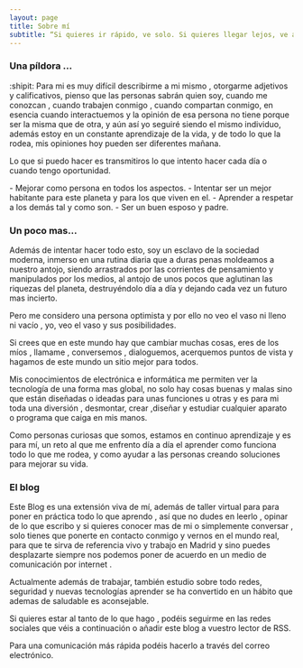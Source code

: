 ```yaml
---
layout: page
title: Sobre mí
subtitle: “Si quieres ir rápido, ve solo. Si quieres llegar lejos, ve acompañado”
---
```





### Una píldora ...

:shipit:
Para mi es muy difícil describirme a mi mismo , otorgarme adjetivos y calificativos, pienso que las personas sabrán quien soy, cuando me conozcan , cuando trabajen conmigo , cuando compartan conmigo, en esencia cuando interactuemos y la opinión de esa persona no tiene porque ser la misma que de otra, y aún así yo seguiré siendo el mismo individuo, además estoy en un constante aprendizaje de la vida, y de todo lo que la rodea, mis opiniones hoy pueden ser diferentes mañana.

Lo que si puedo hacer es transmitiros lo que intento hacer cada día o cuando tengo oportunidad.

<i class="fa fa-spinner fa-pulse fa-2x fa-fw"></i> - Mejorar como persona en todos los aspectos.
<i class="fa fa-spinner fa-pulse fa-2x fa-fw"></i> - Intentar ser un mejor habitante para este planeta y para los que viven en el.
<i class="fa fa-spinner fa-pulse fa-2x fa-fw"></i> - Aprender a respetar a los demás tal y como son.
<i class="fa fa-spinner fa-pulse fa-2x fa-fw"></i> - Ser un buen esposo y padre.

### Un poco mas...
<i class="fa fa-address-card-o fa-2x"></i>
<i class="fa fa-users fa-2x"></i>

Además de intentar hacer todo esto, soy un esclavo de la sociedad moderna, inmerso en una rutina diaria que a duras penas moldeamos a nuestro antojo, siendo arrastrados por las corrientes de pensamiento y manipulados por los medios, al antojo de unos pocos que aglutinan las riquezas del planeta, destruyéndolo día a día y dejando cada vez un futuro mas incierto.

Pero me considero una persona optimista y por ello no veo el vaso ni lleno ni vacío , yo, veo el vaso y sus posibilidades.

Si crees que en este mundo hay que cambiar muchas cosas, eres de los míos , llamame , conversemos , dialoguemos, acerquemos puntos de vista y hagamos de este mundo un sitio mejor para todos.

<i class="fa fa-microchip fa-2x"></i>

Mis conocimientos de electrónica e informática me permiten ver la tecnología de una forma mas global, no solo hay cosas buenas y malas sino que están diseñadas o ideadas para unas funciones u otras y es para mi toda una diversión , desmontar, crear ,diseñar y estudiar cualquier aparato o programa que caiga en mis manos.

Como personas curiosas que somos, estamos en continuo aprendizaje y es para mí, un reto al que me enfrento día a día el aprender como funciona todo lo que me rodea,  y como ayudar a las personas creando soluciones para mejorar su vida.

### El blog

<i class="fa fa-bath fa-2x"></i>

Este Blog es una extensión viva de mí, además de taller virtual para para poner en práctica todo lo que aprendo , así que no dudes en leerlo , opinar de lo que escribo y si quieres conocer mas de mi o simplemente conversar , solo tienes que ponerte en contacto conmigo y vernos en el mundo real, para que te sirva de referencia vivo y trabajo en Madrid y sino puedes desplazarte siempre nos podemos poner de acuerdo en un medio de comunicación por internet .

Actualmente además de trabajar, también estudio sobre todo redes, seguridad y nuevas tecnologías aprender se ha convertido en un hábito que ademas de saludable es aconsejable.

Si quieres estar al tanto de lo que hago , podéis seguirme en las redes sociales que véis a continuación o añadir este blog a vuestro lector de RSS.

Para una comunicación más rápida podéis hacerlo a través del correo electrónico.
